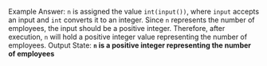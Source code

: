 Example Answer:
`n` is assigned the value `int(input())`, where `input` accepts an input and `int` converts it to an integer. Since `n` represents the number of employees, the input should be a positive integer. Therefore, after execution, `n` will hold a positive integer value representing the number of employees.
Output State: **`n` is a positive integer representing the number of employees**